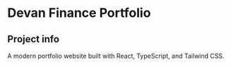 # Devan Finance Portfolio

## Project info

A modern portfolio website built with React, TypeScript, and Tailwind CSS.

